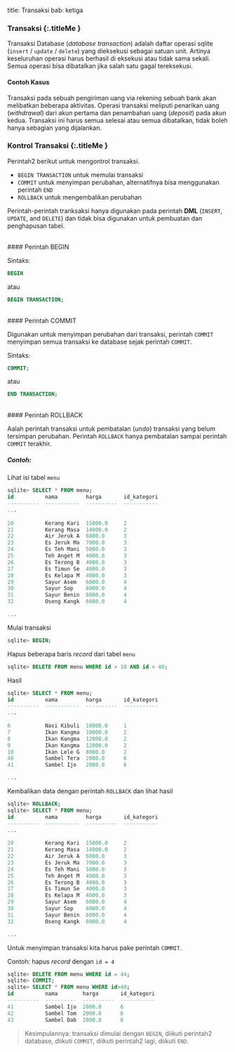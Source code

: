 title: Transaksi
bab: ketiga


### <i class="fa fa-info-circle"></i> Transaksi {:.titleMe }

Transaksi Database (_database transaction_) adalah daftar operasi sqlite (`insert` / `update` / `delete`) yang dieksekusi sebagai satuan unit.
Artinya keseluruhan operasi harus berhasil di eksekusi atau tidak sama sekali. 
Semua operasi bisa dibatalkan jika salah satu gagal tereksekusi.

#### Contoh Kasus

Transaksi pada sebuah pengiriman uang via rekening sebuah bank akan melibatkan beberapa aktivitas.
Operasi transaksi meliputi penarikan uang (_withdrawal_) dari akun pertama dan penambahan uang (_deposit_) pada akun kedua.
Transaksi ini harus semua selesai atau semua dibatalkan, tidak boleh hanya sebagian yang dijalankan.

### <i class="fa fa-code"></i> Kontrol Transaksi {:.titleMe }

Perintah2 berikut untuk mengontrol transaksi.

- `BEGIN TRANSACTION` untuk memulai transaksi
- `COMMIT` untuk menyimpan perubahan, alternatifnya bisa menggunakan perintah `END`
- `ROLLBACK` untuk mengembalikan perubahan

Perintah-perintah tranksaksi hanya digunakan pada perintah __DML__ (`INSERT`, `UPDATE`, and `DELETE`) dan tidak bisa digunakan untuk pembuatan dan penghapusan tabel.

<br/>
#### Perintah BEGIN 

Sintaks: 
```sql
BEGIN
```
atau
```sql
BEGIN TRANSACTION;
```

<br/>
#### Perintah COMMIT

Digunakan untuk menyimpan perubahan dari transaksi, perintah `COMMIT` menyimpan semua transaksi ke database sejak perintah `COMMIT`.

Sintaks:
```sql
COMMIT;
```
atau
```sql
END TRANSACTION;
```

<br/>
#### Perintah ROLLBACK

Aalah perintah transaksi untuk pembatalan (_undo_) transaksi yang belum tersimpan perubahan.
Perintah `ROLLBACK` hanya pembatalan sampai perintah `COMMIT` terakhir.

##### Contoh:

Lihat isi tabel `menu`
```sql
sqlite> SELECT * FROM menu;
id          nama         harga       id_kategori
----------  -----------  ----------  -----------
...
     
20          Kerang Kari  15000.0     2          
21          Kerang Masa  14000.0     2          
22          Air Jeruk A  6000.0      3          
23          Es Jeruk Ma  7000.0      3          
24          Es Teh Mani  5000.0      3          
25          Teh Anget M  4000.0      3          
26          Es Terong B  4000.0      3          
27          Es Timun Se  4000.0      3          
28          Es Kelapa M  4000.0      3          
29          Sayur Asem   6000.0      4          
30          Sayur Sop    6000.0      4          
31          Sayur Benin  6000.0      4          
32          Oseng Kangk  6000.0      4          

...

```

Mulai transaksi
```sql
sqlite> BEGIN;
```

Hapus beberapa baris _record_ dari tabel `menu`
```sql
sqlite> DELETE FROM menu WHERE id > 10 AND id < 40;
```

Hasil
```sql
sqlite> SELECT * FROM menu;
id          nama         harga       id_kategori
----------  -----------  ----------  -----------
...
          
6           Nasi Kibuli  10000.0     1          
7           Ikan Kangma  10000.0     2          
8           Ikan Kangma  12000.0     2          
9           Ikan Kangma  12000.0     2          
10          Ikan Lele G  8000.0      2          
40          Sambel Tera  2000.0      6          
41          Sambel Ijo   2000.0      6          

...
```

Kembalikan data dengan perintah `ROLLBACK` dan lihat hasil
```sql
sqlite> ROLLBACK;
sqlite> SELECT * FROM menu;
id          nama         harga       id_kategori
----------  -----------  ----------  -----------
...
     
20          Kerang Kari  15000.0     2          
21          Kerang Masa  14000.0     2          
22          Air Jeruk A  6000.0      3          
23          Es Jeruk Ma  7000.0      3          
24          Es Teh Mani  5000.0      3          
25          Teh Anget M  4000.0      3          
26          Es Terong B  4000.0      3          
27          Es Timun Se  4000.0      3          
28          Es Kelapa M  4000.0      3          
29          Sayur Asem   6000.0      4          
30          Sayur Sop    6000.0      4          
31          Sayur Benin  6000.0      4          
32          Oseng Kangk  6000.0      4          

...

```

Untuk menyimpan transaksi kita harus pake perintah `COMMIT`.

Contoh: hapus _record_ dengan `id = 4`
```sql
sqlite> DELETE FROM menu WHERE id = 44;
sqlite> COMMIT;
sqlite> SELECT * FROM menu WHERE id>40;
id          nama        harga       id_kategori
----------  ----------  ----------  -----------
41          Sambel Ijo  2000.0      6          
42          Sambel Tom  2000.0      6          
43          Sambel Dab  2000.0      6
```

> Kesimpulannya: transaksi dimulai dengan `BEGIN`, diikuti perintah2 database, diikuti `COMMIT`, diikuti perintah2 lagi, diikuti `END`.